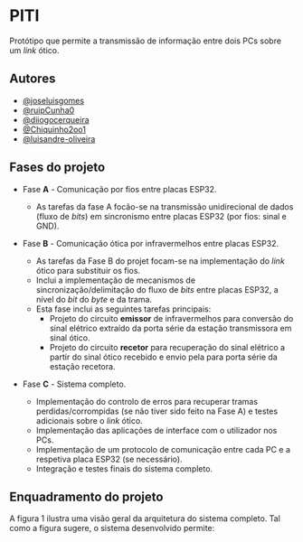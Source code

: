 # PITI
Protótipo que permite a transmissão de informação entre dois PCs sobre um *link* ótico.

## Autores

* [@joseluisgomes](https://github.com/joseluisgomes)
* [@ruipCunha0](https://github.com/ruipCunha0)
* [@diiogocerqueira](https://github.com/diiogocerqueira)
* [@Chiquinho2oo1](https://github.com/Chiquinho2oo1)
* [@luisandre-oliveira](https://github.com/luisandre-oliveira)

## Fases do projeto

- Fase **A** - Comunicação por fios entre placas ESP32.
    - As tarefas da fase A focão-se na transmissão unidirecional de dados (fluxo de *bits*) em sincronismo entre placas ESP32 (por fios: sinal e GND).

- Fase **B** - Comunicação ótica por infravermelhos entre placas ESP32.
    - As tarefas da Fase B do projet focam-se na implementação do *link* ótico para substituir os fios.
    - Inclui a implementação de mecanismos de sincronização/delimitação do fluxo de *bits* entre placas ESP32, a nível do *bit* do *byte* e da trama.
    - Esta fase inclui as seguintes tarefas principais:
        - Projeto do circuito **emissor** de infravermelhos para conversão do sinal elétrico extraído da porta série da estação transmissora em sinal ótico.
        - Projeto do circuito **recetor** para recuperação do sinal elétrico a partir do sinal ótico recebido e envio pela para porta série da estação recetora.
- Fase **C** - Sistema completo.
    - Implementação do controlo de erros para recuperar tramas perdidas/corrompidas (se não tiver sido feito na Fase A) e testes adicionais sobre o *link* ótico.
    - Implementação das aplicações de interface com o utilizador nos PCs.
    - Implementação de um protocolo de comunicação entre cada PC e a respetiva placa ESP32 (se necessário).
    - Integração e testes finais do sistema completo.

## Enquadramento do projeto

A figura 1 ilustra uma visão geral da arquitetura do sistema completo. Tal como a figura sugere, o sistema desenvolvido  permite: